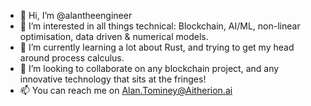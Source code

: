 - 👋 Hi, I’m @alantheengineer
- 👀 I’m interested in all things technical: Blockchain, AI/ML, non-linear optimisation, data driven & numerical models.
- 🌱 I’m currently learning a lot about Rust, and trying to get my head around process calculus. 
- 💞️ I’m looking to collaborate on any blockchain project, and any innovative technology that sits at the fringes!
- 📫 You can reach me on Alan.Tominey@Aitherion.ai

<!---
alantheengineer/alantheengineer is a ✨ special ✨ repository because its `README.md` (this file) appears on your GitHub profile.
You can click the Preview link to take a look at your changes.
--->
